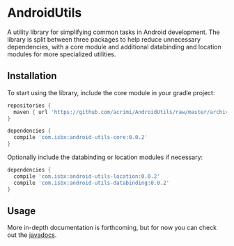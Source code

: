# AndroidUtils

A utility library for simplifying common tasks in Android development. The library is split between three packages to help reduce
unnecessary dependencies, with a core module and additional databinding and location modules for more specialized utilities.

## Installation

To start using the library, include the core module in your gradle project:

```gradle
repositories {
  maven { url 'https://github.com/acrimi/AndroidUtils/raw/master/archives/' }
}

dependencies {
  compile 'com.isbx:android-utils-core:0.0.2'
}
```

Optionally include the databinding or location modules if necessary:

```gradle
dependencies {
  compile 'com.isbx:android-utils-location:0.0.2'
  compile 'com.isbx:android-utils-databinding:0.0.2'
}
```

## Usage

More in-depth documentation is forthcoming, but for now you can check out the [javadocs](https://acrimi.github.io/AndroidUtils/).
